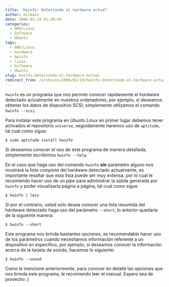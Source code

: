 ```yaml
---
title: 'hwinfo: Detectando el hardware actual'
author: milmazz
date: 2006-02-19 02:20:49
categories:
  - GNU/Linux
  - Software
  - Ubuntu
tags:
  - GNU/Linux
  - hardware
  - hwinfo
  - linux
  - Software
  - Ubuntu
slug: hwinfo-detectando-el-hardware-actual
redirect_from: /archivos/2006/02/19/hwinfo-detectando-el-hardware-actual/
---
```


`hwinfo` es un programa que nos permite conocer rápidamente el _hardware_ detectado actualmente en nuestros ordenadores, por ejemplo, si deseamos obtener los datos de dispositivo SCSI, simplemente utilizamos el comando `hwinfo --scsi`.

Para instalar este programa en _Ubuntu Linux_ en primer lugar debemos tener activados el repositorio `universe`, seguidamente haremos uso de `aptitude`, tal cual como sigue:

    $ sudo aptitude install hwinfo

Si deseamos conocer el uso de este programa de manera detallada, simplemente escribimos `hwinfo --help`.

En el caso que haga uso del comando `hwinfo` **sin** parámetro alguno nos mostrará la _lista completa_ del hardware detectado actualmente, es importante resaltar que esta lista puede ser muy extensa, por lo cual le recomiendo hacer uso de un _pipe_ para administrar la salida generada por `hwinfo` y poder visualizarla página a página, tal cual como sigue.

    $ hwinfo | less

Si por el contrario, usted solo desea conocer una lista resumida del hardware detectado haga uso del parámetro `--short`, lo anterior quedaría de la siguiente manera:

    $ hwinfo --short

Este programa nos brinda bastantes opciones, es recomendable hacer uso de los parámetros cuando necesitamos información referente a un dispositivo en específico, por ejemplo, si deseamos conocer la información acerca de la tarjeta de sonido, hacemos lo siguiente:

    $ hwinfo --sound

Como le mencione anteriormente, para conocer en detalle las opciones que nos brinda este programa, le recomiendo leer el manual. Espero sea de provecho ;)

